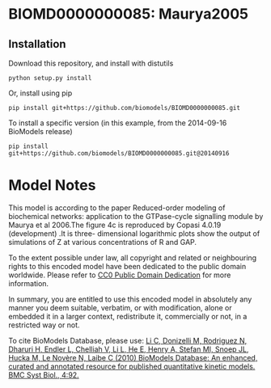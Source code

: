 # BIOMD0000000085: Maurya2005

## Installation

Download this repository, and install with distutils

`python setup.py install`

Or, install using pip

`pip install git+https://github.com/biomodels/BIOMD0000000085.git`

To install a specific version (in this example, from the 2014-09-16 BioModels release)

`pip install git+https://github.com/biomodels/BIOMD0000000085.git@20140916`


# Model Notes


This model is according to the paper Reduced-order modeling of biochemical
networks: application to the GTPase-cycle signalling module by Maurya et al
2006.The figure 4c is reproduced by Copasi 4.0.19 (development) .It is three-
dimensional logarithmic plots show the output of simulations of Z at various
concentrations of R and GAP.

  

To the extent possible under law, all copyright and related or neighbouring
rights to this encoded model have been dedicated to the public domain
worldwide. Please refer to [CC0 Public Domain
Dedication](http://creativecommons.org/publicdomain/zero/1.0/) for more
information.

In summary, you are entitled to use this encoded model in absolutely any
manner you deem suitable, verbatim, or with modification, alone or embedded it
in a larger context, redistribute it, commercially or not, in a restricted way
or not.

  

To cite BioModels Database, please use: [Li C, Donizelli M, Rodriguez N,
Dharuri H, Endler L, Chelliah V, Li L, He E, Henry A, Stefan MI, Snoep JL,
Hucka M, Le Novère N, Laibe C (2010) BioModels Database: An enhanced, curated
and annotated resource for published quantitative kinetic models. BMC Syst
Biol., 4:92.](http://www.ncbi.nlm.nih.gov/pubmed/20587024)


